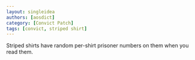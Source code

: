 ```yaml
---
layout: singleidea
authors: [aosdict]
category: [Convict Patch]
tags: [convict, striped shirt]
---
```

Striped shirts have random per-shirt prisoner numbers on them when you read them.
